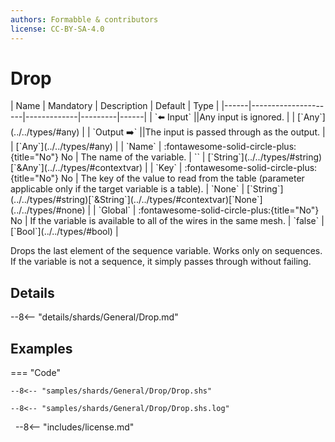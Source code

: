 ```yaml
---
authors: Formabble & contributors
license: CC-BY-SA-4.0
---
```



# Drop

<div class="sh-parameters" markdown="1">
| Name | Mandatory | Description | Default | Type |
|------|---------------------|-------------|---------|------|
| `⬅️ Input` ||Any input is ignored. | | [`Any`](../../types/#any) |
| `Output ➡️` ||The input is passed through as the output. | | [`Any`](../../types/#any) |
| `Name` | :fontawesome-solid-circle-plus:{title="No"} No  | The name of the variable. | `` | [`String`](../../types/#string)[`&Any`](../../types/#contextvar) |
| `Key` | :fontawesome-solid-circle-plus:{title="No"} No  | The key of the value to read from the table (parameter applicable only if the target variable is a table). | `None` | [`String`](../../types/#string)[`&String`](../../types/#contextvar)[`None`](../../types/#none) |
| `Global` | :fontawesome-solid-circle-plus:{title="No"} No  | If the variable is available to all of the wires in the same mesh. | `false` | [`Bool`](../../types/#bool) |

</div>

Drops the last element of the sequence variable. Works only on sequences. If the variable is not a sequence, it simply passes through without failing.

## Details

--8<-- "details/shards/General/Drop.md"


## Examples

=== "Code"

  ```x86asm linenums="1"
  --8<-- "samples/shards/General/Drop/Drop.shs"
  ```

  ```
  --8<-- "samples/shards/General/Drop/Drop.shs.log"
  ```
&nbsp;
--8<-- "includes/license.md"

